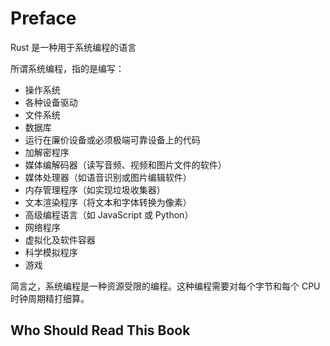# Preface

Rust 是一种用于系统编程的语言

所谓系统编程，指的是编写：

* 操作系统
* 各种设备驱动
* 文件系统
* 数据库
* 运行在廉价设备或必须极端可靠设备上的代码
* 加解密程序
* 媒体编解码器（读写音频、视频和图片文件的软件）
* 媒体处理器（如语音识别或图片编辑软件）
* 内存管理程序（如实现垃圾收集器）
* 文本渲染程序（将文本和字体转换为像素）
* 高级编程语言（如 JavaScript 或 Python）
* 网络程序
* 虚拟化及软件容器
* 科学模拟程序
* 游戏

简言之，系统编程是一种资源受限的编程。这种编程需要对每个字节和每个 CPU 时钟周期精打细算。

##  Who Should Read This Book